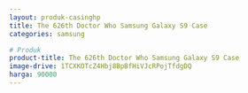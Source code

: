 ```yaml
---
layout: produk-casinghp
title: The 626th Doctor Who Samsung Galaxy S9 Case
categories: samsung

# Produk
product-title: The 626th Doctor Who Samsung Galaxy S9 Case
image-drive: 1TCXKOTcZ4Hbj8BpBfHiVJcRPojTfdgDQ
harga: 90000
---
```

